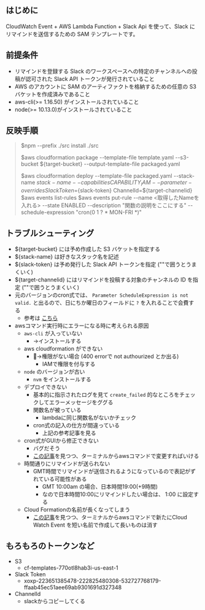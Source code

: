 ## はじめに 

CloudWatch Event + AWS Lambda Function + Slack Api を使って、Slack にリマインドを送信するための SAM テンプレートです。

## 前提条件  

* リマインドを登録する Slack のワークスペースへの特定のチャンネルへの投稿が認可された Slack API トークンが発行されていること  
* AWS のアカウントに SAM のアーティファクトを格納するための任意の S3 バケットを作成済みであること  
* aws-cli(>= 1.16.50) がインストールされていること  
* node(>= 10.13.0)がインストールされていること  

## 反映手順  

> $npm --prefix ./src install ./src  
> 
> $aws cloudformation package --template-file template.yaml --s3-bucket ${target-bucket} --output-template-file packaged.yaml  
>  
> $aws cloudformation deploy --template-file packaged.yaml --stack-name ${stack-name} --capabilities CAPABILITY_IAM --parameter-overrides SlackToken=${slack-token} ChannelId=${target-channelid}
> $aws events list-rules
> $aws events put-rule --name <取得したNameを入れる>  --state ENABLED --description "関数の説明をここにする" --schedule-expression "cron(0 1 ? * MON-FRI *)"

## トラブルシューティング
* ${target-bucket} には予め作成した S3 バケットを指定する
* ${stack-name} は好きなスタック名を記述
* ${slack-token} は予め発行した Slack API トークンを指定 (""で囲うとうまくいく)
* ${target-channelid} にはリマインドを投稿する対象のチャンネルの ID を指定 (""で囲うとうまくいく)
* 元のバージョンのcron式では、 `Parameter ScheduleExpression is not valid.` と出るので、日にちか曜日のフィールドに `?` を入れることで会費する
  * 参考は [こちら](https://www.kabegiwablog.com/entry/2018/05/23/100000)
* awsコマンド実行時にエラーになる時に考えられる原因
  *  `aws-cli` が入っていない
     *  →インストールする
  *  aws cloudformation ができない
     *  →権限がない場合 (400 errorで not authourized とか出る)
        *  IAMで権限を付与する
  *  `node` のバージョンが古い
     *  `nvm` をインストールする
  *  デプロイできない
     *  基本的に指示されたログを見て `create_failed` 的なところをチェックしてエラーメッセージをググる
     *  関数名が被っている
        *  lambdaに同じ関数名がないかチェック
     *  cron式の記入の仕方が間違っている
        *  上記の参考記事を見る
  *  cron式がGUIから修正できない
     *  バグだそう
     *  [この記事](https://github.com/concurrencylabs/aws-pricing-tools/issues/8)を見つつ、ターミナルからawsコマンドで変更すればいける
  *  時間通りにリマインドが送られない
     *  GMT時間でリマインドが送信されるようになっているので表記がずれている可能性がある
        *  GMT 10:00am の場合、日本時間19:00(+9時間)
        *  なので日本時間10:00にリマインドしたい場合は、 1:00 に設定する 
  *  Cloud Formationの名前が長くなってしまう
     *  [この記事](https://github.com/concurrencylabs/aws-pricing-tools/issues/8)を見つつ、ターミナルからawsコマンドで新たにCloud Watch Event を短い名前で作成して長いものは消す

## もろもろのトークンなど
* S3
  * cf-templates-770otl8hab3i-us-east-1
* Slack Token
  * xoxp-223651385478-222825480308-532727768179-ffaab45ec51aee69ab9301691d327348
* ChannelId
  * slackからコピーしてくる
